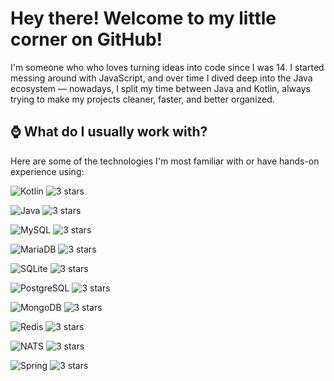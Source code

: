 # Hey there! Welcome to my little corner on GitHub!

I'm someone who who loves turning ideas into code since I was 14. I started messing around with JavaScript, and over time I dived deep into the Java ecosystem — nowadays, I split my time between Java and Kotlin, always trying to make my projects cleaner, faster, and better organized.

## ⌚ What do I usually work with?

Here are some of the technologies I'm most familiar with or have hands-on experience using:

<p align="left">
  <img src="https://img.shields.io/badge/KOTLIN-7F52FF?style=flat&logo=kotlin&logoColor=white" alt="Kotlin" />
  <img src="https://img.shields.io/badge/%E2%98%85%E2%98%85%E2%98%85-white?style=flat&color=grey" alt="3 stars" />
</p>

<p align="left">
  <img src="https://img.shields.io/badge/JAVA-ED8B00?style=flat&logo=java&logoColor=white" alt="Java" />
  <img src="https://img.shields.io/badge/%E2%98%85%E2%98%85%E2%98%85-white?style=flat&color=grey" alt="3 stars" />
</p>

<p align="left">
  <img src="https://img.shields.io/badge/MYSQL-4479A1?style=flat&logo=mysql&logoColor=white" alt="MySQL" />
  <img src="https://img.shields.io/badge/%E2%98%85%E2%98%85%E2%98%85-white?style=flat&color=grey" alt="3 stars" />
</p>

<p align="left">
  <img src="https://img.shields.io/badge/MARIADB-003545?style=flat&logo=mariadb&logoColor=white" alt="MariaDB" />
  <img src="https://img.shields.io/badge/%E2%98%85%E2%98%85%E2%98%85-white?style=flat&color=grey" alt="3 stars" />
</p>

<p align="left">
  <img src="https://img.shields.io/badge/SQLITE-003B57?style=flat&logo=sqlite&logoColor=white" alt="SQLite" />
  <img src="https://img.shields.io/badge/%E2%98%85%E2%98%85%E2%98%85-white?style=flat&color=grey" alt="3 stars" />
</p>

<p align="left">
  <img src="https://img.shields.io/badge/POSTGRESQL-316192?style=flat&logo=postgresql&logoColor=white" alt="PostgreSQL" />
  <img src="https://img.shields.io/badge/%E2%98%85%E2%98%85%E2%98%85-white?style=flat&color=grey" alt="3 stars" />
</p>

<p align="left">
  <img src="https://img.shields.io/badge/MONGODB-47A248?style=flat&logo=mongodb&logoColor=white" alt="MongoDB" />
  <img src="https://img.shields.io/badge/%E2%98%85%E2%98%85%E2%98%85-white?style=flat&color=grey" alt="3 stars" />
</p>

<p align="left">
  <img src="https://img.shields.io/badge/REDIS-DC382D?style=flat&logo=redis&logoColor=white" alt="Redis" />
  <img src="https://img.shields.io/badge/%E2%98%85%E2%98%85%E2%98%85-white?style=flat&color=grey" alt="3 stars" />
</p>

<p align="left">
  <img src="https://img.shields.io/badge/NATS-222222?style=flat&logo=nats&logoColor=white" alt="NATS" />
  <img src="https://img.shields.io/badge/%E2%98%85%E2%98%85%E2%98%85-white?style=flat&color=grey" alt="3 stars" />
</p>

<p align="left">
  <img src="https://img.shields.io/badge/SPRING-6DB33F?style=flat&logo=spring&logoColor=white" alt="Spring" />
  <img src="https://img.shields.io/badge/%E2%98%85%E2%98%85%E2%98%85-white?style=flat&color=grey" alt="3 stars" />
</p>
